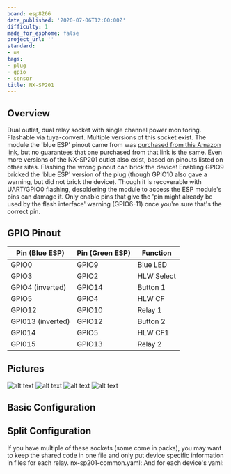 ```yaml
---
board: esp8266
date_published: '2020-07-06T12:00:00Z'
difficulty: 1
made_for_esphome: false
project_url: ''
standard:
- us
tags:
- plug
- gpio
- sensor
title: NX-SP201
---
```


## Overview

Dual outlet, dual relay socket with single channel power monitoring. Flashable via tuya-convert.
Multiple versions of this socket exist. The module the 'blue ESP' pinout came from was [purchased from this Amazon link](https://amzn.to/3lYqj9A), but no guarantees that one purchased from that link is the same. Even more versions of the NX-SP201 outlet also exist, based on pinouts listed on other sites.
Flashing the wrong pinout can brick the device! Enabling GPIO9 bricked the 'blue ESP' version of the plug (though GPIO10 also gave a warning, but did not brick the device). Though it is recoverable with UART/GPIO0 flashing, desoldering the module to access the ESP module's pins can damage it. Only enable pins that give the 'pin might already be used by the flash interface' warning (GPIO6-11) once you're sure that's the correct pin.

## GPIO Pinout

| Pin (Blue ESP)    | Pin (Green ESP) | Function   |
| ----------------- | --------------- | ---------- |
| GPIO0             | GPIO9           | Blue LED   |
| GPIO3             | GPIO2           | HLW Select |
| GPIO4 (inverted)  | GPIO14          | Button 1   |
| GPIO5             | GPIO4           | HLW CF     |
| GPIO12            | GPIO10          | Relay 1    |
| GPI013 (inverted) | GPIO12          | Button 2   |
| GPI014            | GPIO5           | HLW CF1    |
| GPI015            | GPIO13          | Relay 2    |

## Pictures

![alt text](/IMG_0642.jpg "Closed Front View")
![alt text](/IMG_0643.jpg "Opened Full View")
![alt text](/IMG_0644.jpg "Opened Top 8266 Chip")
![alt text](/IMG_0645.jpg "Opened Bottom 8266 Chip")

## Basic Configuration

## Split Configuration

If you have multiple of these sockets (some come in packs), you may want to keep the shared code in one file and only put device specific information in files for each relay.
nx-sp201-common.yaml:
And for each device's yaml: